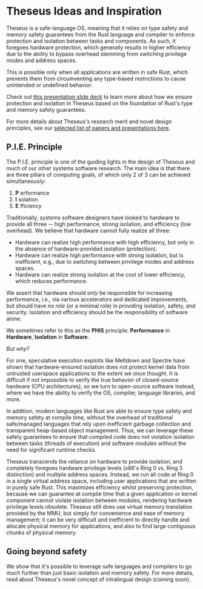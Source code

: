 # Theseus Ideas and Inspiration

Theseus is a safe-language OS, meaning that it relies on type safety and memory safety guarantees from the Rust language and compiler to enforce protection and isolation between tasks and components. 
As such, it foregoes hardware protection, which generally results in higher efficiency due to the ability to bypass overhead stemming from switching privilege modes and address spaces. 

This is possible only when all applications are written in safe Rust, which prevents them from circumventing any type-based restrictions to cause unintended or undefined behavior.

Check out [this presentation slide deck](https://docs.google.com/presentation/d/e/2PACX-1vSa0gp8sbq8S9MB4V-FYjs6xJGIPm0fsZSVdtZ9U2bQWRX9gngwztXTIJiRwxtAosLWPk0v60abDMTU/pub?start=false&loop=false) to learn more about how we ensure protection and isolation in Theseus based on the foundation of Rust's type and memory safety guarantees.

For more details about Theseus's research merit and novel design principles, see our [selected list of papers and presentations here](papers_presentations.md).


## P.I.E. Principle
The P.I.E. principle is one of the guiding lights in the design of Theseus and much of our other systems software research.
The main idea is that there are three pillars of computing goals, of which only 2 of 3 can be achieved simultaneously:
1. **P** erformance
2. **I** solation
3. **E** fficiency

Traditionally, systems software designers have looked to hardware to provide all three -- high performance, strong isolation, and efficiency (low overhead). 
We believe that hardware cannot fully realize all three:
* Hardware can realize high performance with high efficiency, but only in the absence of hardware-provided isolation (protection).
* Hardware can realize high performance with strong isolation, but is inefficient, e.g., due to switching between privilege modes and address spaces.
* Hardware can realize strong isolation at the cost of lower efficiency, which reduces performance.


We assert that hardware should *only* be responsible for increasing performance, i.e., via various accelerators and dedicated improvements, but should have *no role* (or a minimal role) in providing isolation, safety, and security.
Isolation and efficiency should be the responsibility of software alone.

We sometimes refer to this as the **PHIS** principle: **Performance** in **Hardware**, **Isolation** in **Software**.

*But why?*

For one, speculative execution exploits like Meltdown and Spectre have shown that hardware-ensured isolation does not protect kernel data from untrusted userspace applications to the extent we once thought. It is difficult if not impossible to verify the true behavior of closed-source hardware (CPU architectures), so we turn to open-source software instead, where we have the ability to verify the OS, compiler, language libraries, and more. 

In addition, modern languages like Rust are able to ensure type safety and memory safety at compile time, without the overhead of traditional safe/managed languages that rely upon inefficient garbage collection and transparent heap-based object management.
Thus, we can leverage these safety guarantees to ensure that compiled code does not violation isolation between tasks (threads of execution) and software modules without the need for significant runtime checks.


Theseus transcends the reliance on hardware to provide isolation, and completely foregoes hardware privilege levels (x86's Ring 0 vs. Ring 3 distinction) and multiple address spaces.
Instead, we run all code at Ring 0 in a single virtual address space, including user applications that are written in purely safe Rust.
This maximizes efficiency whilst preserving protection, because we can guarantee at compile time that a given application or kernel component cannot violate isolation between modules, rendering hardware privilege levels obsolete.
Theseus still does use virtual memory translation provided by the MMU, but simply for convenience and ease of memory management; it can be very difficult and inefficient to directly handle and allocate physical memory for applications, and also to find large contiguous chunks of physical memory. 


## Going beyond safety

We show that it's possible to leverage safe languages and compilers to go much further than just basic isolation and memory safety. 
For more details, read about Theseus's novel concept of intralingual design (coming soon). <!-- TODO [intralingual design here](intralingual.md). -->
